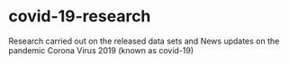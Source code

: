 # covid-19-research
Research carried out on the released data sets and News updates on the pandemic Corona Virus 2019 (known as covid-19)
